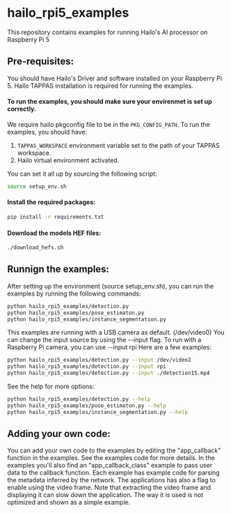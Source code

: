 # hailo_rpi5_examples
This repository contains examples for running Hailo's AI processor on Raspberry Pi 5

## Pre-requisites:
You should have Hailo's Driver and software installed on your Raspberry Pi 5.
Hailo TAPPAS installation is required for running the examples.

#### To run the examples, you should make sure your envirenmet is set up correctly.
We require hailo pkgconfig file to be in the `PKG_CONFIG_PATH`.
To run the examples, you should have:
1. `TAPPAS_WORKSPACE` environment variable set to the path of your TAPPAS workspace.
2. Hailo virtual environment activated.

You can set it all up by sourcing the following script:
```bash
source setup_env.sh
```

#### Install the required packages:
```bash
pip install -r requirements.txt
```

#### Download the models HEF files:
```bash
./download_hefs.sh
```

## Runnign the examples:
After setting up the environment (source setup_env.sh), you can run the examples by running the following commands:
```bash
python hailo_rpi5_examples/detection.py
python hailo_rpi5_examples/pose_estimaton.py
python hailo_rpi5_examples/instance_segmentation.py
```

This examples are running with a USB camera as default. (/dev/video0)
You can change the input source by using the --input flag.
To run with a Raspberry Pi camera, you can use --input rpi
Here are a few examples:
```bash
python hailo_rpi5_examples/detection.py --input /dev/video2
python hailo_rpi5_examples/detection.py --input rpi
python hailo_rpi5_examples/detection.py --input ./detection15.mp4
```
See the help for more options:
```bash
python hailo_rpi5_examples/detection.py --help
python hailo_rpi5_examples/pose_estimaton.py --help
python hailo_rpi5_examples/instance_segmentation.py --help
```

## Adding your own code:
You can add your own code to the examples by editing the "app_callback" function in the examples.
See the examples code for more details.
In the examples you'll also find an "app_callback_class" example to pass user data to the callback function.
Each example has example code for parsing the metadata inferred by the network.
The applications has also a flag to enable using the video frame.
Note that extracting the video frame and displaying it can slow down the application.
The way it is used is not optimized and shown as a simple example.
